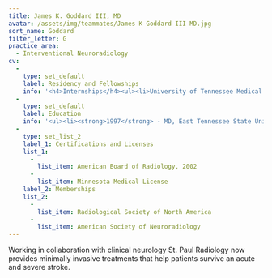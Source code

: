 ```yaml
---
title: James K. Goddard III, MD
avatar: /assets/img/teammates/James K Goddard III MD.jpg
sort_name: Goddard
filter_letter: G
practice_area:
  - Interventional Neuroradiology
cv:
  - 
    type: set_default
    label: Residency and Fellowships
    info: '<h4>Internships</h4><ul><li>University of Tennessee Medical Center, Knoxville, TN, Transitional Internship, 1997-1998</li></ul><h4>Residencies</h4><ul><li>Mallinckrodt Institute of Radiology, Washington University, St. Louis, MO, Diagnostic Radiology, 1998-2002</li></ul><h4>Fellowships</h4><ul><li>Mallinckrodt Institute of Radiology, Washington University, St. Louis, MO, Interventional Neuroradiology, 2002-2004</li></ul>'
  - 
    type: set_default
    label: Education
    info: '<ul><li><strong>1997</strong> - MD, East Tennessee State University, Johnson City, TN</li><li><strong>1993</strong> - BS, University of Tennessee, Knoxville, TN<span></span></li></ul>'
  - 
    type: set_list_2
    label_1: Certifications and Licenses
    list_1:
      - 
        list_item: American Board of Radiology, 2002
      - 
        list_item: Minnesota Medical License
    label_2: Memberships
    list_2:
      - 
        list_item: Radiological Society of North America
      - 
        list_item: American Society of Neuroradiology
---
```

Working in collaboration with clinical neurology St. Paul Radiology now provides minimally invasive treatments that help patients survive an acute and severe stroke.
